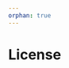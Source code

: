```yaml
---
orphan: true
---
```


# License

```{include} ../LICENSE

```
                                                                                                                                                                                                                                                                                                                                                                                                                     